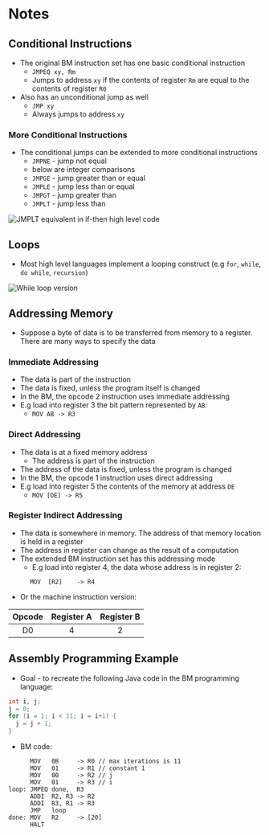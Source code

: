 # Notes

## Conditional Instructions

- The original BM instruction set has one basic conditional instruction
  - `JMPEQ xy, Rm`
  - Jumps to address `xy` if the contents of register `Rm` are equal to the contents of register `R0`
- Also has an unconditional jump as well
  - `JMP xy`
  - Always jumps to address `xy`

### More Conditional Instructions

- The conditional jumps can be extended to more conditional instructions
  - `JMPNE` - jump not equal
  - below are integer comparisons
  - `JMPGE` - jump greater than or equal
  - `JMPLE` - jump less than or equal
  - `JMPGT` - jump greater than
  - `JMPLT` - jump less than

![JMPLT equivalent in if-then high level code](https://i.imgur.com/cH8fPq7.png)

## Loops

- Most high level languages implement a looping construct (e.g `for`, `while`, `do while`, `recursion`)

![While loop version](https://i.imgur.com/mbChmIV.png)

## Addressing Memory

- Suppose a byte of data is to be transferred from memory to a register. There are many ways to specify the data

### Immediate Addressing

- The data is part of the instruction
- The data is fixed, unless the program itself is changed
- In the BM, the opcode 2 instruction uses immediate addressing
- E.g load into register 3 the bit pattern represented by `AB`:
  - `MOV AB -> R3`

### Direct Addressing

- The data is at a fixed memory address
  - The address is part of the instruction
- The address of the data is fixed, unless the program is changed
- In the BM, the opcode 1 instruction uses direct addressing
- E.g load into register 5 the contents of the memory at address `DE`
  - `MOV [DE] -> R5`

### Register Indirect Addressing

- The data is somewhere in memory. The address of that memory location is held in a register
- The address in register can change as the result of a computation
- The extended BM instruction set has this addressing mode
  - E.g load into register 4, the data whose address is in register 2:

```text
      MOV  [R2]    -> R4
```

- Or the machine instruction version:

| Opcode | Register A | Register B |
| :----: | :--------: | :--------: |
|   D0   |     4      |     2      |

## Assembly Programming Example

- Goal - to recreate the following Java code in the BM programming language:

```java
int i, j;
j = 0;
for (i = 1; i < 11; i = i+1) {
  j = j + 1;
}
```

- BM code:

```text
      MOV   0B     -> R0 // max iterations is 11
      MOV   01     -> R1 // constant 1
      MOV   00     -> R2 // j
      MOV   01     -> R3 // i
loop: JMPEQ done,  R3
      ADDI  R2, R3 -> R2
      ADDI  R3, R1 -> R3
      JMP   loop
done: MOV   R2     -> [20]
      HALT
```
